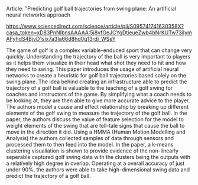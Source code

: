 Article: "Predicting golf ball trajectories from swing plane: An artificial neural networks approach

https://www.sciencedirect.com/science/article/pii/S095741741630358X?casa_token=xD83PnNIbnsAAAAA:5j8vfGeJCYgDtieueZwb4bNrKUTw73iIymAFyhdS4BjvD1six7a3Ia66d8hd0q13rdi_WSeY

The game of golf is a complex variable-enduced sport that can change very quickly. Understanding the trajectory of the ball is very important to players as it helps them visualize in their head what shot they need to hit and how they need to swing. This paper introduces the usage of artificial neural networks to create a heuristic for golf ball trajectories based solely on the swing plane. The idea behind creating an infrastructure able to predict the trajectory of a golf ball is valuable to the teaching of a golf swing for coaches and intstructors of the game. By simplifying what a coach needs to be looking at, they are then able to give more accurate advice to the player. The authors model a cause and effect relationship by breaking up different elements of the golf swing to measure the trajectory of the golf ball. In the paper, the authors discuss the value of feature selection for the model to weight elements of the swing that are tell-tale signs that cause the ball to move in the direction it did. Using a HMMA (Human Motion Modelling and Analysis) the authors collected samples of data through sensors and processed them to then feed into the model. In the paper, a k-means clustering visualiation is shown to provide evidence of the non-linearly seperable captured golf swing data with the clusters being the outputs with a relatively high degree in overlap. Operating at a overall accuracy of just under 90%, the authors were able to take high-dimensional swing data and predict the trajectory of a golf ball. 
